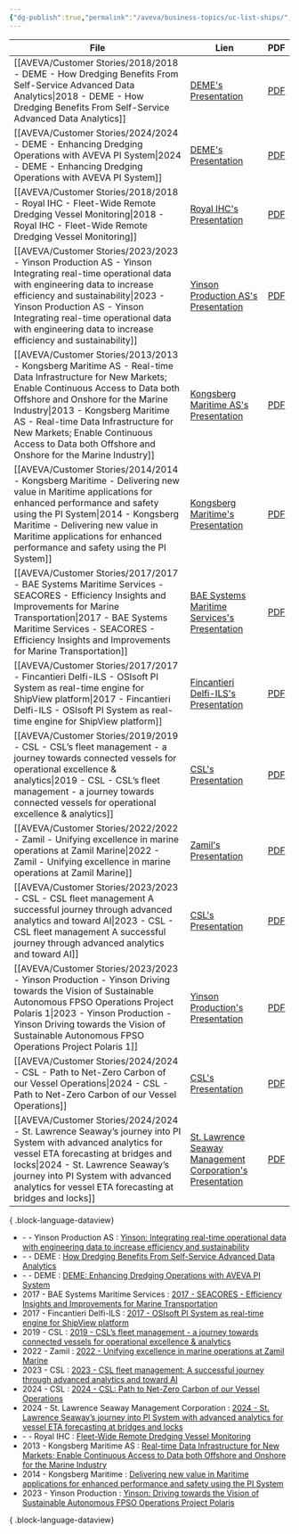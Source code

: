 ```yaml
---
{"dg-publish":true,"permalink":"/aveva/business-topics/uc-list-ships/","dgPassFrontmatter":true}
---
```


| File                                                                                                                                                                                                                                                                                                                                                                  | Lien                                                                                                                                                                                                                                        | PDF                                                                                                                                                                                                                                                                      |
| --------------------------------------------------------------------------------------------------------------------------------------------------------------------------------------------------------------------------------------------------------------------------------------------------------------------------------------------------------------------- | ------------------------------------------------------------------------------------------------------------------------------------------------------------------------------------------------------------------------------------------- | ------------------------------------------------------------------------------------------------------------------------------------------------------------------------------------------------------------------------------------------------------------------------ |
| [[AVEVA/Customer Stories/2018/2018 - DEME - How Dredging Benefits From Self-Service Advanced Data Analytics\|2018 - DEME - How Dredging Benefits From Self-Service Advanced Data Analytics]]                                                                                                                                                                       | [DEME's Presentation](https://resources.osisoft.com/presentations/how-dredging-benefits-from-self-service-advanced-data-analytics/)                                                                                                         | [PDF](https://cdn.osisoft.com/osi/presentations/2018-uc-emea-barcelona/UC18EU-D2TR05-DEME-De-Block-How-Dredging-Benefits-From-Self-Service-Advanced-Data-Analytics.pdf)                                                                                                  |
| [[AVEVA/Customer Stories/2024/2024 - DEME - Enhancing Dredging Operations with AVEVA PI System\|2024 - DEME - Enhancing Dredging Operations with AVEVA PI System]]                                                                                                                                                                                                 | [DEME's Presentation](https://www.aveva.com/en/perspectives/presentations/2024/deme---enhancing-dredging-operations-with-aveva-pi-system/)                                                                                                  | [PDF](https://cdn.mediavalet.com/eunl/content/yTIAk4BWHUiPw3IqrBaCFg/IM6Z-12aBU2nNcJtRLGIIw/Original/DEME%3A%20%20Enhancing%20Dredging%20Operations%20with%20AVEVA%20PI%20System.pdf)                                                                                    |
| [[AVEVA/Customer Stories/2018/2018 - Royal IHC - Fleet-Wide Remote Dredging Vessel Monitoring\|2018 - Royal IHC - Fleet-Wide Remote Dredging Vessel Monitoring]]                                                                                                                                                                                                   | [Royal IHC's Presentation](https://resources.osisoft.com/presentations/fleet-wide-remote-dredging-vessel-monitoring/)                                                                                                                       | [PDF](https://cdn.osisoft.com/osi/presentations/2018-uc-emea-barcelona/UC18EU-D2TR06-RoyalIHC-Thakker-Fleet-Wide-Remote-Dredging-Vessel-Monitoring.pdf)                                                                                                                  |
| [[AVEVA/Customer Stories/2023/2023 - Yinson Production AS - Yinson Integrating real-time operational data with engineering data to increase efficiency and sustainability\|2023 - Yinson Production AS - Yinson Integrating real-time operational data with engineering data to increase efficiency and sustainability]]                                           | [Yinson Production AS's Presentation](https://resources.osisoft.com/presentations/yinson--integrating-real-time-operational-data-with-engineering-data-to-increase-efficiency-and-sustainability/)                                          | [PDF](https://cdn.osisoft.com/osi/presentations/2023-AVEVA-San-Francisco/UC23NA-2ENU03-YinsonProductionAS-BerteBye-Yinson-Integrating-real-time-operational.pdf)                                                                                                         |
| [[AVEVA/Customer Stories/2013/2013 - Kongsberg Maritime AS - Real-time Data Infrastructure for New Markets; Enable Continuous Access to Data both Offshore and Onshore for the Marine Industry\|2013 - Kongsberg Maritime AS - Real-time Data Infrastructure for New Markets; Enable Continuous Access to Data both Offshore and Onshore for the Marine Industry]] | [Kongsberg Maritime AS's Presentation](https://resources.osisoft.com/presentations/real-time-data-infrastructure-for-new-markets--enable-continuous-access-to-data-both-offshore-and-onshore-for-the-marine-industry/)                      | [PDF](https://cdn.osisoft.com/corp/en/media/presentations/2013/EMEA2013/PDF/EMEA13_Kongsberg_Lehn-Pedersen_RealtimeDataInfrastructureforNewMarkets.pdf)                                                                                                                  |
| [[AVEVA/Customer Stories/2014/2014 - Kongsberg Maritime - Delivering new value in Maritime applications for enhanced performance and safety using the PI System\|2014 - Kongsberg Maritime - Delivering new value in Maritime applications for enhanced performance and safety using the PI System]]                                                               | [Kongsberg Maritime's Presentation](https://resources.osisoft.com/presentations/delivering-new-value-in-maritime-applications-for-enhanced-performance-and-safety-using-the-pi-system/)                                                     | [PDF](https://cdn.osisoft.com/corp/en/media/presentations/2014/EMEA2014/PDF/EMEA14_KongsbergMaritime_ArneRiis_DeliveringnewvalueinMaritimeapplicationsforenhancedperformanceandsafetyusingthePISystem.pdf)                                                               |
| [[AVEVA/Customer Stories/2017/2017 - BAE Systems Maritime Services - SEACORES - Efficiency Insights and Improvements for Marine Transportation\|2017 - BAE Systems Maritime Services - SEACORES - Efficiency Insights and Improvements for Marine Transportation]]                                                                                                 | [BAE Systems Maritime Services's Presentation](https://resources.osisoft.com/presentations/seacores---efficiency-insights-and-improvements-for-marine-transportation/)                                                                      | [PDF](https://cdn.osisoft.com/osi/presentations/2017-uc-emea-london/UC17EU-D2TR02-BAESystems-Courtaux-EfficiencyInsightsForMarine.pdf)                                                                                                                                   |
| [[AVEVA/Customer Stories/2017/2017 - Fincantieri Delfi-ILS - OSIsoft PI System as real-time engine for ShipView platform\|2017 - Fincantieri Delfi-ILS - OSIsoft PI System as real-time engine for ShipView platform]]                                                                                                                                             | [Fincantieri Delfi-ILS's Presentation](https://resources.osisoft.com/presentations/osisoft-pi-system-as-real-time-engine-for-shipview-platform/)                                                                                            | [PDF](https://cdn.osisoft.com/osi/presentations/2017-uc-emea-london/UC17EU-D2TR05-DelfiILS-DeFrancesco-PIRealtimeEngineShipviewPlatform.pdf)                                                                                                                             |
| [[AVEVA/Customer Stories/2019/2019 - CSL - CSL’s fleet management - a journey towards connected vessels for operational excellence & analytics\|2019 - CSL - CSL’s fleet management - a journey towards connected vessels for operational excellence & analytics]]                                                                                                 | [CSL's Presentation](https://resources.osisoft.com/presentations/csl-s-fleet-management---a-journey-towards-connected-vessels-for-operational-excellence-and-analytics/)                                                                    | [PDF](https://cdn.osisoft.com/osi/presentations/2019-uc-san-francisco/US19NA-D2MM05-CSL-Lavoie-CSLs-fleet-management-a-journey-towards-connected-vessels-for-operational.pdf)                                                                                            |
| [[AVEVA/Customer Stories/2022/2022 - Zamil - Unifying excellence in marine operations at Zamil Marine\|2022 - Zamil - Unifying excellence in marine operations at Zamil Marine]]                                                                                                                                                                                   | [Zamil's Presentation](https://resources.osisoft.com/presentations/unifying-excellence-in-marine-operations-at-zamil-marine/)                                                                                                               | [PDF](https://cdn.osisoft.com/osi/presentations/2022-AVEVA-San-Francisco/UC22NA-02MT30-Zamil-Lang-Fredrik-Unifying-excellence-in-marine-operations.pdf)                                                                                                                  |
| [[AVEVA/Customer Stories/2023/2023 - CSL - CSL fleet management A successful journey through advanced analytics and toward AI\|2023 - CSL - CSL fleet management A successful journey through advanced analytics and toward AI]]                                                                                                                                   | [CSL's Presentation](https://resources.osisoft.com/presentations/csl-fleet-management--a-successful-journey-through-advanced-analytics-and-toward-ai/)                                                                                      | [PDF](https://cdn.osisoft.com/osi/presentations/2023-AVEVA-San-Francisco/UC23NA-3INF06-MayaHTT-Duquette-CSL-fleet-management.pdf)                                                                                                                                        |
| [[AVEVA/Customer Stories/2023/2023 - Yinson Production - Yinson Driving towards the Vision of Sustainable Autonomous FPSO Operations   Project Polaris 1\|2023 - Yinson Production - Yinson Driving towards the Vision of Sustainable Autonomous FPSO Operations   Project Polaris 1]]                                                                             | [Yinson Production's Presentation](https://resources.osisoft.com/presentations/yinson--driving-towards-the-vision-of-sustainable-autonomous-fpso-operations-%E2%80%93-project-polaris/)                                                     | [PDF](https://cdn.osisoft.com/osi/presentations/2023-AVEVA-San-Francisco/UC23NA-1OGE02-ViggoJohansen-Jan-Yinson-Driving-towards-the-Vision-of-Sustainable-Autonomous-FPSO-Operations.pdf)                                                                                |
| [[AVEVA/Customer Stories/2024/2024 - CSL - Path to Net-Zero Carbon of our Vessel Operations\|2024 - CSL - Path to Net-Zero Carbon of our Vessel Operations]]                                                                                                                                                                                                       | [CSL's Presentation](https://www.aveva.com/en/perspectives/presentations/2024/csl-group---path-to-net-zero-carbon-of-our-vessel-operations/)                                                                                                | [PDF](https://cdn.mediavalet.com/eunl/content/3-3RjT4g-EeyFwoveBkH_w/rDkXT7Z940KKkmpRn4LWMQ/Original/CSL%20Group%3A%20%20Path%20to%20Net-Zero%20Carbon%20of%20our%20Vessel%20Operations.pdf)                                                                             |
| [[AVEVA/Customer Stories/2024/2024 - St. Lawrence Seaway’s journey into PI System with advanced analytics for vessel ETA forecasting at bridges and locks\|2024 - St. Lawrence Seaway’s journey into PI System with advanced analytics for vessel ETA forecasting at bridges and locks]]                                                                           | [St. Lawrence Seaway Management Corporation's Presentation](https://www.aveva.com/en/perspectives/presentations/2024/st--lawrence-seaway-s-journey-into-pi-system-with-advanced-analytics-for-vessel-eta-forecasting-at-bridges-and-locks/) | [PDF](https://cdn.mediavalet.com/eunl/content/N4EPbjtbyUu7Rc8_U8GNuw/2rZ1UdVoGk6SvNcnAevJlA/Original/St.%20Lawrence%20Seaway%E2%80%99s%20journey%20into%20PI%20System%20with%20advanced%20analytics%20for%20vessel%20ETA%20forecasting%20at%20bridges%20and%20locks.pdf) |

{ .block-language-dataview}

- \- - Yinson Production AS : [Yinson: Integrating real-time operational data with engineering data to increase efficiency and sustainability](https://resources.osisoft.com/presentations/yinson--integrating-real-time-operational-data-with-engineering-data-to-increase-efficiency-and-sustainability/)
- \- - DEME : [How Dredging Benefits From Self-Service Advanced Data Analytics](https://resources.osisoft.com/presentations/how-dredging-benefits-from-self-service-advanced-data-analytics/)
- \- - DEME : [DEME:  Enhancing Dredging Operations with AVEVA PI System](https://www.aveva.com/en/perspectives/presentations/2024/deme---enhancing-dredging-operations-with-aveva-pi-system/)
- 2017 - BAE Systems Maritime Services : [2017 - SEACORES - Efficiency Insights and Improvements for Marine Transportation](https://resources.osisoft.com/presentations/seacores---efficiency-insights-and-improvements-for-marine-transportation/)
- 2017 - Fincantieri Delfi-ILS : [2017 - OSIsoft PI System as real-time engine for ShipView platform](https://resources.osisoft.com/presentations/osisoft-pi-system-as-real-time-engine-for-shipview-platform/)
- 2019 - CSL : [2019 - CSL’s fleet management - a journey towards connected vessels for operational excellence & analytics](https://resources.osisoft.com/presentations/csl-s-fleet-management---a-journey-towards-connected-vessels-for-operational-excellence-and-analytics/)
- 2022 - Zamil : [2022 - Unifying excellence in marine operations at Zamil Marine](https://resources.osisoft.com/presentations/unifying-excellence-in-marine-operations-at-zamil-marine/)
- 2023 - CSL : [2023 - CSL fleet management: A successful journey through advanced analytics and toward AI](https://resources.osisoft.com/presentations/csl-fleet-management--a-successful-journey-through-advanced-analytics-and-toward-ai/)
- 2024 - CSL : [2024 - CSL:  Path to Net-Zero Carbon of our Vessel Operations](https://www.aveva.com/en/perspectives/presentations/2024/csl-group---path-to-net-zero-carbon-of-our-vessel-operations/)
- 2024 - St. Lawrence Seaway Management Corporation : [2024 - St. Lawrence Seaway’s journey into PI System with advanced analytics for vessel ETA forecasting at bridges and locks](https://www.aveva.com/en/perspectives/presentations/2024/st--lawrence-seaway-s-journey-into-pi-system-with-advanced-analytics-for-vessel-eta-forecasting-at-bridges-and-locks/)
- \- - Royal IHC : [Fleet-Wide Remote Dredging Vessel Monitoring](https://resources.osisoft.com/presentations/fleet-wide-remote-dredging-vessel-monitoring/)
- 2013 - Kongsberg Maritime AS : [Real-time Data Infrastructure for New Markets; Enable Continuous Access to Data both Offshore and Onshore for the Marine Industry](https://resources.osisoft.com/presentations/real-time-data-infrastructure-for-new-markets--enable-continuous-access-to-data-both-offshore-and-onshore-for-the-marine-industry/)
- 2014 - Kongsberg Maritime : [Delivering new value in Maritime applications for enhanced performance and safety using the PI System](https://resources.osisoft.com/presentations/delivering-new-value-in-maritime-applications-for-enhanced-performance-and-safety-using-the-pi-system/)
- 2023 - Yinson Production : [Yinson: Driving towards the Vision of Sustainable Autonomous FPSO Operations   Project Polaris](https://resources.osisoft.com/presentations/yinson--driving-towards-the-vision-of-sustainable-autonomous-fpso-operations-%E2%80%93-project-polaris/)

{ .block-language-dataview}